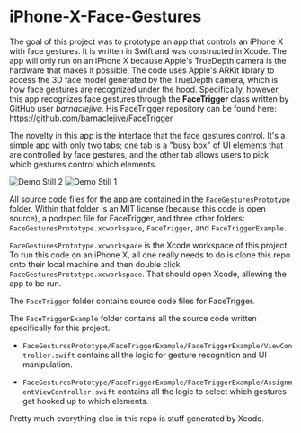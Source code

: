 # iPhone-X-Face-Gestures
The goal of this project was to prototype an app that controls an iPhone X with face gestures. It is written in Swift and was constructed in Xcode. The app will only run on an iPhone X because Apple's TrueDepth camera is the hardware that makes it possible. The code uses Apple's ARKit library to access the 3D face model generated by the TrueDepth camera, which is how face gestures are recognized under the hood. Specifically, however, this app recognizes face gestures through the **FaceTrigger** class written by GitHub user *barnaclejive*. His FaceTrigger repository can be found here: https://github.com/barnaclejive/FaceTrigger

The novelty in this app is the interface that the face gestures control. It's a simple app with only two tabs; one tab is a "busy box" of UI elements that are controlled by face gestures, and the other tab allows users to pick which gestures control which elements.

![Demo Still 2](https://github.com/sapols/iPhone-X-Face-Gestures/blob/master/images/FaceGesturesAppSelections.PNG)
![Demo Still 1](https://github.com/sapols/iPhone-X-Face-Gestures/blob/master/images/FaceGesturesAppBusyBox.PNG)

All source code files for the app are contained in the `FaceGesturesPrototype` folder.
Within that folder is an MIT license (because this code is open source), a podspec file for FaceTrigger, and three other folders:  `FaceGesturesPrototype.xcworkspace`, `FaceTrigger`, and `FaceTriggerExample`. 

`FaceGesturesPrototype.xcworkspace` is the Xcode workspace of this project. To run this code on an iPhone X, all one really needs to do is clone this repo onto their local machine and then double click `FaceGesturesPrototype.xcworkspace`. That should open Xcode, allowing the app to be run. 

The `FaceTrigger` folder contains source code files for FaceTrigger. 

The `FaceTriggerExample` folder contains all the source code written specifically for this project. 

 - `FaceGesturesPrototype/FaceTriggerExample/FaceTriggerExample/ViewController.swift` contains all the logic for gesture recognition and UI manipulation. 

 - `FaceGesturesPrototype/FaceTriggerExample/FaceTriggerExample/AssignmentViewController.swift` contains all the logic to select which gestures get hooked up to which elements. 

Pretty much everything else in this repo is stuff generated by Xcode.
